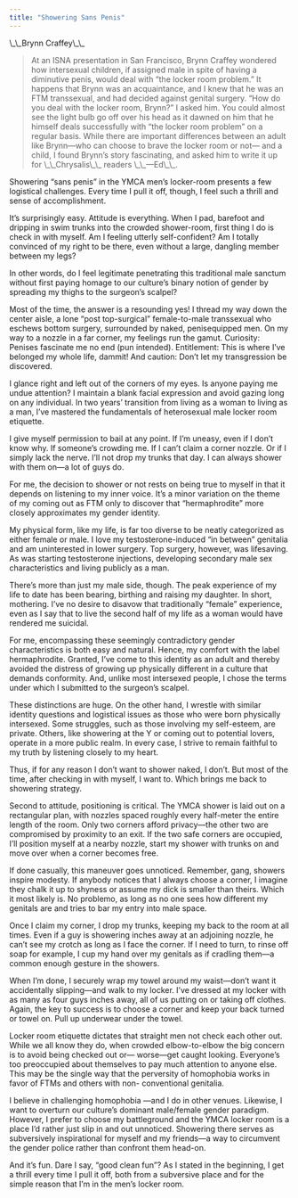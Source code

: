 ```yaml
---
title: "Showering Sans Penis"
---
```


<p>\_\_Brynn Craffey\_\_  </p>

<blockquote>
	<p>At an <span class="caps">ISNA</span> presentation in San Francisco, Brynn Craffey wondered how intersexual children, if assigned male in spite of having a diminutive penis, would deal with &#8220;the locker room problem.&#8221; It happens that Brynn was an acquaintance, and I knew that he was an <span class="caps">FTM</span> transsexual, and had decided against genital surgery. &#8220;How do you deal with the locker room, Brynn?&#8221; I asked him. You could almost see the light bulb go off over his head as it dawned on him that he himself deals successfully with &#8220;the locker room problem&#8221; on a regular basis. While there are important differences between an adult like Brynn&#8212;who can choose to brave the locker room or not&#8212; and a child, I found Brynn&#8217;s story fascinating, and asked him to write it up for \_\_Chrysalis\_\_ readers \_\_&#8212;Ed\_\_.  </p>
</blockquote>

<p>Showering &#8220;sans penis&#8221; in the <span class="caps">YMCA</span> men&#8217;s locker-room presents a few logistical challenges. Every time I pull it off, though, I feel such a thrill and sense of accomplishment.  </p>

<p>It&#8217;s surprisingly easy. Attitude is everything. When I pad, barefoot and dripping in swim trunks into the crowded shower-room, first thing I do is check in with myself. Am I feeling utterly self-confident? Am I totally convinced of my right to be there, even without a large, dangling member between my legs?  </p>

<p>In other words, do I feel legitimate penetrating this traditional male sanctum without first paying homage to our culture&#8217;s binary notion of gender by spreading my thighs to the surgeon&#8217;s scalpel?  </p>

<p>Most of the time, the answer is a resounding yes! I thread my way down the center aisle, a lone &#8220;post top-surgical&#8221; female-to-male transsexual who eschews bottom surgery, surrounded by naked, penisequipped men. On my way to a nozzle in a far corner, my feelings run the gamut. Curiosity: Penises fascinate me no end (pun intended). Entitlement: This is where I&#8217;ve belonged my whole life, dammit! And caution: Don&#8217;t let my transgression be discovered.  </p>

<p>I glance right and left out of the corners of my eyes. Is anyone paying me undue attention? I maintain a blank facial expression and avoid gazing long on any individual. In two years&#8217; transition from living as a woman to living as a man, I&#8217;ve mastered the fundamentals of heterosexual male locker room etiquette.  </p>

<p>I give myself permission to bail at any point. If I&#8217;m uneasy, even if I don&#8217;t know why. If someone&#8217;s crowding me. If I can&#8217;t claim a corner nozzle. Or if I simply lack the nerve. I&#8217;ll not drop my trunks that day. I can always shower with them on&#8212;a lot of guys do.  </p>

<p>For me, the decision to shower or not rests on being true to myself in that it depends on listening to my inner voice. It&#8217;s a minor variation on the theme of my coming out as <span class="caps">FTM</span> only to discover that &#8220;hermaphrodite&#8221; more closely approximates my gender identity.  </p>

<p>My physical form, like my life, is far too diverse to be neatly categorized as either female or male. I love my testosterone-induced &#8220;in between&#8221; genitalia and am uninterested in lower surgery. Top surgery, however, was lifesaving. As was starting testosterone injections, developing secondary male sex characteristics and living publicly as a man.  </p>

<p>There&#8217;s more than just my male side, though. The peak experience of my life to date has been bearing, birthing and raising my daughter. In short, mothering. I&#8217;ve no desire to disavow that traditionally &#8220;female&#8221; experience, even as I say that to live the second half of my life as a woman would have rendered me suicidal.  </p>

<p>For me, encompassing these seemingly contradictory gender characteristics is both easy and natural. Hence, my comfort with the label hermaphrodite. Granted, I&#8217;ve come to this identity as an adult and thereby avoided the distress of growing up physically different in a culture that demands conformity. And, unlike most intersexed people, I chose the terms under which I submitted to the surgeon&#8217;s scalpel.  </p>

<p>These distinctions are huge. On the other hand, I wrestle with similar identity questions and logistical issues as those who were born physically intersexed. Some struggles, such as those involving my self-esteem, are private. Others, like showering at the Y or coming out to potential lovers, operate in a more public realm. In every case, I strive to remain faithful to my truth by listening closely to my heart.  </p>

<p>Thus, if for any reason I don&#8217;t want to shower naked, I don&#8217;t. But most of the time, after checking in with myself, I want to. Which brings me back to showering strategy.  </p>

<p>Second to attitude, positioning is critical. The <span class="caps">YMCA</span> shower is laid out on a rectangular plan, with nozzles spaced roughly every half-meter the entire length of the room. Only two corners afford privacy&#8212;the other two are compromised by proximity to an exit. If the two safe corners are occupied, I&#8217;ll position myself at a nearby nozzle, start my shower with trunks on and move over when a corner becomes free.  </p>

<p>If done casually, this maneuver goes unnoticed. Remember, gang, showers inspire modesty. If anybody notices that I always choose a corner, I imagine they chalk it up to shyness or assume my dick is smaller than theirs. Which it most likely is. No problemo, as long as no one sees how different my genitals are and tries to bar my entry into male space.  </p>

<p>Once I claim my corner, I drop my trunks, keeping my back to the room at all times. Even if a guy is showering inches away at an adjoining nozzle, he can&#8217;t see my crotch as long as I face the corner. If I need to turn, to rinse off soap for example, I cup my hand over my genitals as if cradling them&#8212;a common enough gesture in the showers.  </p>

<p>When I&#8217;m done, I securely wrap my towel around my waist&#8212;don&#8217;t want it accidentally slipping&#8212;and walk to my locker. I&#8217;ve dressed at my locker with as many as four guys inches away, all of us putting on or taking off clothes. Again, the key to success is to choose a corner and keep your back turned or towel on. Pull up underwear under the towel.  </p>

<p>Locker room etiquette dictates that straight men not check each other out. While we all know they do, when crowded elbow-to-elbow the big concern is to avoid being checked out or&#8212; worse&#8212;get caught looking. Everyone&#8217;s too preoccupied about themselves to pay much attention to anyone else. This may be the single way that the perversity of homophobia works in favor of <span class="caps">FTM</span>s and others with non- conventional genitalia.  </p>

<p>I believe in challenging homophobia &#8212;and I do in other venues. Likewise, I want to overturn our culture&#8217;s dominant male/female gender paradigm. However, I prefer to choose my battleground and the <span class="caps">YMCA</span> locker room is a place I&#8217;d rather just slip in and out unnoticed. Showering there serves as subversively inspirational for myself and my friends&#8212;a way to circumvent the gender police rather than confront them head-on.  </p>

<p>And it&#8217;s fun. Dare I say, &#8220;good clean fun&#8221;? As I stated in the beginning, I get a thrill every time I pull it off, both from a subversive place and for the simple reason that I&#8217;m in the men&#8217;s locker room.</p>